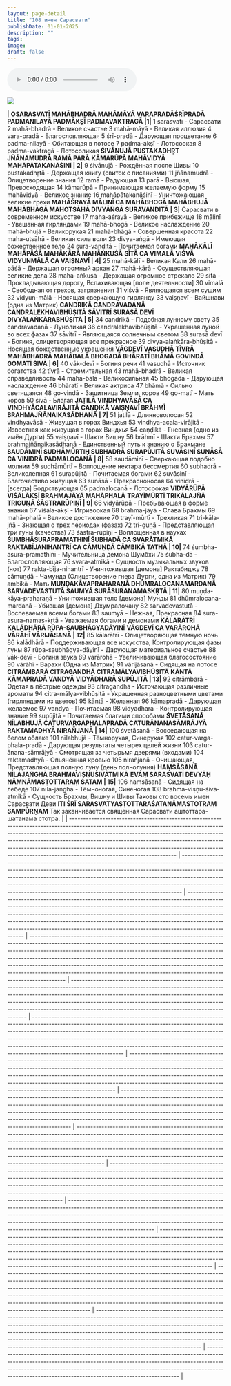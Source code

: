 ```yaml
---
layout: page-detail
title: "108 имен Сарасвати"
publishDate: 01-01-2025
description: ""
tags:
image:
draft: false
---
```


<audio title=" - 108 имен Сарасвати.mp3" src="/upload/iblock/5d2/5d2ac8498ef58c3c817e01ba66fbc390.mp3" controls=""></audio>

![](/upload/iblock/240/240e42a3d3b2305da4f1c223375d9884.jpg) 

| **ОSARASVATĪ MAHĀBHADRĀ MAHĀMĀYĀ VARAPRADĀŚRĪPRADĀ** **PADMANILAYĀ PADMĀKṢĪ PADMAVAKTRAGĀ \|1|**  1 sarasvatī - Сарасвати 2 mahā-bhadrā - Великое счастье 3 mahā-māyā - Великая иллюзия 4 vara-pradā - Благоcловляющая 5 śrī-pradā - Дарующая процветание 6 padma-nilayā - Обитающая в лотосе 7 padma-akṣī - Лотосоокая 8 padma-vaktragā - Лотосоликая **ŚIVĀNUJĀ PUSTAKADHṚT JÑĀNAMUDRĀ RAMĀ PARĀ**   **KĀMARŪPĀ MAHĀVIDYĀ MAHĀPĀTAKANĀŚINĪ | 2|**  9 śivānujā - Рождённая после Шивы 10 pustakadhṛtā - Держащая книгу (свиток с писаниями) 11 jñānamudrā - Олицетворение знания 12 ramā - Радующая 13 parā - Высшая, Превосходящая 14 kāmarūpā - Принимающая желаемую форму 15 mahāvidyā - Великое знание 16 mahāpātakanāśinī - Уничтожающая великие грехи **MAHĀŚRAYĀ MĀLINĪ CA MAHĀBHOGĀ MAHĀBHUJĀ**   **MAHĀBHĀGĀ MAHOTSĀHĀ DIVYĀṄGĀ SURAVANDITĀ | 3|**  Сарасвати в современном искусстве 17 maha-aśrayā - Великое прибежище 18 mālinī - Увешанная гирляндами 19 mahā-bhogā - Великое наслаждение 20 mahā-bhujā - Великорукая 21 mahā-bhāgā - Совершенная красота 22 maha-utsāhā - Великая сила воли 23 divya-aṅgā - Имеющая божественное тело 24 sura-vanditā - Почитаемая богами **MAHĀKĀLĪ MAHĀPĀŚĀ MAHĀKĀRĀ MAHĀṄKUŚĀ**   **SĪTĀ CA VIMALĀ VIŚVĀ VIDYUNMĀLĀ CA VAIṢṆAVĪ | 4|**  25 mahā-kālī - Великая Кали 26 mahā-pāśā - Держащая огромный аркан 27 mahā-kārā - Осуществляющая великие дела 28 maha-aṅkuśā - Держащая огромное стрекало 29 sītā - Прокладывающая дорогу, Вспахивающая \[поле деятельности\] 30 vimalā - Свободная от грехов, загрязнения 31 viśvā - Являющаяся всем сущим 32 vidyun-mālā - Носящая сверкающую гирлянду 33 vaiṣṇavī - Вайшнави (одна из Матрик) **CANDRIKĀ CANDRAVADANĀ CANDRALEKHAVIBHŪṢITĀ**   **SĀVITRĪ SURASĀ DEVĪ DIVYĀLAṄKĀRABHŪṢITĀ | 5|**  34 candrikā - Подобная лунному свету 35 candravadanā - Луноликая 36 candralekhavibhūṣitā - Украшенная луной во всех фазах 37 sāvitrī - Являющаяся солнечным светом 38 surasā devī - Богиня, олицетворяющая все прекрасное 39 divya-alaṅkāra-bhūṣitā - Носящая божественные украшения **VĀGDEVĪ VASUDHĀ TĪVRĀ MAHĀBHADRĀ MAHĀBALĀ**   **BHOGADĀ BHĀRATĪ BHĀMĀ GOVINDĀ GOMATĪ ŚIVĀ | 6|**  40 vāk-devī - Богиня речи 41 vasudhā - Источник богатства 42 tīvrā - Стремительная 43 mahā-bhadrā - Великая справедливость 44 mahā-balā - Великосильная 45 bhogadā - Дарующая наслаждение 46 bhāratī - Великая актриса 47 bhāmā - Сильно светящаяся 48 go-vindā - Защитница Земли, коров 49 go-matī - Мать коров 50 śivā - Благая **JAṬILĀ VINDHYAVĀSĀ CA VINDHYĀCALAVIRĀJITĀ**   **CAṆḌIKĀ VAIṢṆAVĪ BRĀHMĪ BRAHMAJÑĀNAIKASĀDHANĀ | 7|**  51 jaṭilā - Длинноволосая 52 vindhyavāsā - Живущая в горах Виндхья 53 vindhya-acala-virājitā - Известная как живущая в горах Виндхья 54 caṇḍikā - Гневная (одно из имён Дурги) 55 vaiṣṇavī - Шакти Вишну 56 brāhmī - Шакти Брахмы 57 brahmajñānaikasādhanā - Единственный путь к знанию о Брахмане **SAUDĀMINĪ SUDHĀMŪRTIḤ SUBHADRĀ SURAPŪJITĀ**   **SUVĀSINĪ SUNĀSĀ CA VINIDRĀ PADMALOCANĀ | 8|**  58 saudāminī - Сверкающая подобно молнии 59 sudhāmūrtī - Воплощение нектара бессмертия 60 subhadrā - Великолепная 61 surapūjitā - Почитаемая богами 62 suvāsinī - Благочестиво живущая 63 sunāsā - Прекрасноносая 64 vinidrā - \[всегда\] Бодрствующая 65 padmalocanā - Лотосоокая **VIDYĀRŪPĀ VIŚĀLĀKṢĪ BRAHMAJĀYĀ MAHĀPHALĀ**   **TRAYĪMŪRTĪ TRIKĀLAJÑĀ TRIGUṆĀ ŚĀSTRARŪPIṆĪ | 9|**  66 vidyārūpā - Пребывающая в форме знания 67 viśāla-akṣī - Игривоокая 68 brahma-jāyā - Слава Брахмы 69 mahā-phalā - Великое достижение 70 trayī-mūrtī - Трехликая 71 tri-kāla-jñā - Знающая о трех периодах (фазах) 72 tri-guṇā - Представляющая три гуны (качества) 73 śāstra-rūpiṇī - Воплощенная в науках **ŚUMBHĀSURAPRAMATHINĪ ŚUBHADĀ CA SVARĀTMIKĀ**   **RAKTABĪJANIHANTRĪ CA CĀMUṆḌĀ CĀMBIKĀ TATHĀ | 10|**  74 śumbha-asura-pramathinī - Мучительница демона Шумбхи 75 śubha-dā - Благословляющая 76 svara-atmikā - Cущность музыкальных звуков (нот) 77 rakta-bīja-nihantrī - Уничтожившая \[демона\] Рактабиджу 78 cāmuṇḍā - Чамунда (Олицетворение гнева Дурги, одна из Матрик) 79 ambikā - Мать **MUṆḌAKĀYAPRAHARAṆĀ DHŪMRALOCANAMARDANĀ**   **SARVADEVASTUTĀ SAUMYĀ SURĀSURANAMASKṚTĀ | 11|**  80 muṇḍa-kāya-praharaṇā - Уничтожившая тело \[демона\] Мунды 81 dhūmralocana-mardanā - Убившая \[демона\] Дхумралочану 82 sarvadevastutā - Воспеваемая всеми богами 83 saumyā - Нежная, Прекрасная 84 sura-asura-namas-kṛtā - Уважаемая богами и демонами **KĀLARĀTRĪ KALĀDHĀRĀ RŪPA-SAUBHĀGYADĀYINĪ**   **VĀGDEVĪ CA VARĀROHĀ VĀRĀHĪ VĀRIJĀSANĀ | 12|**  85 kālarātrī - Олицетворяющая тёмную ночь 86 kalādhārā - Поддерживающая все искусства, Контролирующая фазы луны 87 rūpa-saubhāgya-dāyinī - Дарующая материальное счастье 88 vāk-devī - Богиня звука 89 varārohā - Увеличивающая благосостояние 90 vārāhī - Варахи (Одна из Матрик) 91 vārijāsanā - Сидящая на лотосе **CITRĀMBARĀ CITRAGANDHĀ CITRAMĀLYAVIBHŪṢITĀ**   **KĀNTĀ KĀMAPRADĀ VANDYĀ VIDYĀDHARĀ SUPŪJITĀ | 13|**  92 citrāmbarā - Одетая в пёстрые одежды 93 citragandhā - Источающая различные ароматы 94 citra-mālya-vibhūṣitā - Украшенная разноцветными цветами (гирляндами из цветов) 95 kāntā - Желанная 96 kāmapradā - Дарующая желаемое 97 vandyā - Почитаемая 98 vidyādharā - Контролирующая знание 99 supūjitā - Почитаемая благими способами **ŚVETĀSANĀ NĪLABHUJĀ CATURVARGAPHALAPRADĀ**   **CATURĀNANASĀMRĀJYĀ RAKTAMADHYĀ NIRAÑJANĀ | 14|**  100 śvetāsanā - Восседающая на белом облаке 101 nīlabhujā - Тёмнорукая, Синерукая 102 catur-varga-phala-pradā - Дарующая результаты четырех целей жизни 103 catur-ānana-sāmrājyā - Смотрящая за четырьмя дверями (входами) 104 raktamadhyā - Опьянённая кровью 105 nirañjanā - Очищающая, Представляющая полную луну (день полнолуния) **HAṂSĀSANĀ NĪLAJAṄGHĀ BRAHMAVIṢṆUŚIVĀTMIKĀ**   **EVAṂ SARASVATĪ DEVYĀḤ NĀMNĀMAṢṬOTTARAṂ ŚATAM | 15|**  106 haṃsāsanā - Сидящая на лебеде 107 nīla-jaṅghā - Тёмноногая, Синеногая 108 brahma-viṣṇu-śiva-atmikā - Сущность Брахмы, Вишну и Шивы  Таковы сто восемь имен Сарасвати Деви **ITI ŚRĪ SARASVATYAṢṬOTTARAŚATANĀMASTOTRAṂ SAMPŪRṆAM**  Так заканчивается священная Сарасвати аштоттара-шатанама стотра. |
| -------------------------------------------------------------------------------------------------------------------------------------------------------------------------------------------------------------------------------------------------------------------------------------------------------------------------------------------------------------------------------------------------------------------------------------------- | ------------------------------------------------------------------------------------------------------------------------------------------------------------------------------------------------------------------------------------------------------------------------------------------------------------------------------------------------------------------------------------------------------ | ------------------------------------------------------------------------------------------------------------------------------------------------------------------------------------------------------------------------------------------------------------------------------------------------------------------------------------------------------------------------------------------------------------------------- | ------------------------------------------------------------------------------------------------------------------------------------------------------------------------------------------------------------------------------------------------------------------------------------------------------------------------------------------------------------------------------------------------------------------------------------------------------------------------------------------------- | -------------------------------------------------------------------------------------------------------------------------------------------------------------------------------------------------------------------------------------------------------------------------------------------------------------------------------------------------------------------------------------- | --------------------------------------------------------------------------------------------------------------------------------------------------------------------------------------------------------------------------------------------------------------------------------------------------------------------------------------------------------------------------------------------------------------------------------------- | ------------------------------------------------------------------------------------------------------------------------------------------------------------------------------------------------------------------------------------------------------------------------------------------------------------------------------------------------------------------------------------------------- | ------------------------------------------------------------------------------------------------------------------------------------------------------------------------------------------------------------------------------------------------------------------------------------------------------------------------------------------------------------------------------------ | ---------------------------------------------------------------------------------------------------------------------------------------------------------------------------------------------------------------------------------------------------------------------------------------------------------------------------------------------------------------------------------------------------------------- | ------------------------------------------------------------------------------------------------------------------------------------------------------------------------------------------------------------------------------------------------------------------------------------------------------------------------------------------------------------------------------------- | ------------------------------------------------------------------------------------------------------------------------------------------------------------------------------------------------------------------------------------------------------------------------------------------------------------------------------------------------------- | ------------------------------------------------------------------------------------------------------------------------------------------------------------------------------------------------------------------------------------------------------------------------------------------------------------------------------------------------------------------------------------------------------------------------- | -------------------------------------------------------------------------------------------------------------------------------------------------------------------------------------------------------------------------------------------------------------------------------------------------------------------------------------------------------------------------------------------------------------------------------------- | -------------------------------------------------------------------------------------------------------------------------------------------------------------------------------------------------------------------------------------------------------------------------------------------------------------------------------------------------------------------------------------------------------------------------------------------- | -------------------------------------------------------------------------------------------------------------------------------------------------------------------------------------------------------------------------------------------------------------------------------------------------------------- |

  
